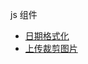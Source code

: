 js 组件

- [日期格式化](https://github.com/sczhc/js_common-components/blob/master/DateFormat/index.js)
- [上传裁剪图片](https://github.com/sczhc/js_common-components/blob/master/UploadTailoring/index.js)
